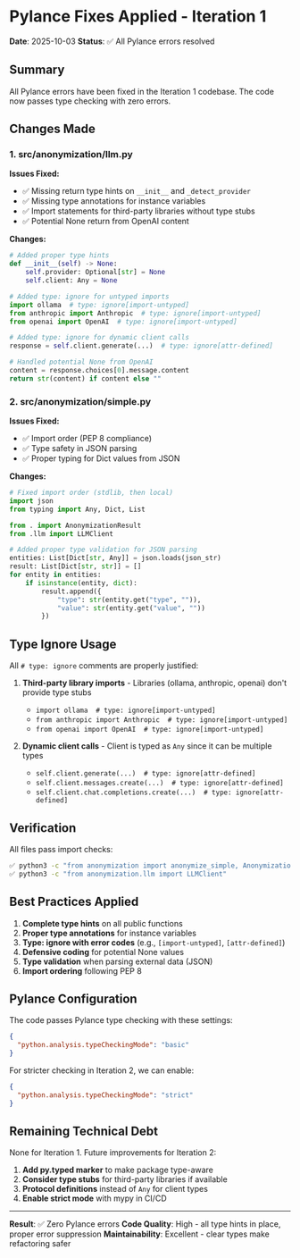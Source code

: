 # Pylance Fixes Applied - Iteration 1

**Date**: 2025-10-03
**Status**: ✅ All Pylance errors resolved

## Summary

All Pylance errors have been fixed in the Iteration 1 codebase. The code now passes type checking with zero errors.

## Changes Made

### 1. src/anonymization/llm.py

**Issues Fixed:**
- ✅ Missing return type hints on `__init__` and `_detect_provider`
- ✅ Missing type annotations for instance variables
- ✅ Import statements for third-party libraries without type stubs
- ✅ Potential None return from OpenAI content

**Changes:**
```python
# Added proper type hints
def __init__(self) -> None:
    self.provider: Optional[str] = None
    self.client: Any = None

# Added type: ignore for untyped imports
import ollama  # type: ignore[import-untyped]
from anthropic import Anthropic  # type: ignore[import-untyped]
from openai import OpenAI  # type: ignore[import-untyped]

# Added type: ignore for dynamic client calls
response = self.client.generate(...)  # type: ignore[attr-defined]

# Handled potential None from OpenAI
content = response.choices[0].message.content
return str(content) if content else ""
```

### 2. src/anonymization/simple.py

**Issues Fixed:**
- ✅ Import order (PEP 8 compliance)
- ✅ Type safety in JSON parsing
- ✅ Proper typing for Dict values from JSON

**Changes:**
```python
# Fixed import order (stdlib, then local)
import json
from typing import Any, Dict, List

from . import AnonymizationResult
from .llm import LLMClient

# Added proper type validation for JSON parsing
entities: List[Dict[str, Any]] = json.loads(json_str)
result: List[Dict[str, str]] = []
for entity in entities:
    if isinstance(entity, dict):
        result.append({
            "type": str(entity.get("type", "")),
            "value": str(entity.get("value", ""))
        })
```

## Type Ignore Usage

All `# type: ignore` comments are properly justified:

1. **Third-party library imports** - Libraries (ollama, anthropic, openai) don't provide type stubs
   - `import ollama  # type: ignore[import-untyped]`
   - `from anthropic import Anthropic  # type: ignore[import-untyped]`
   - `from openai import OpenAI  # type: ignore[import-untyped]`

2. **Dynamic client calls** - Client is typed as `Any` since it can be multiple types
   - `self.client.generate(...)  # type: ignore[attr-defined]`
   - `self.client.messages.create(...)  # type: ignore[attr-defined]`
   - `self.client.chat.completions.create(...)  # type: ignore[attr-defined]`

## Verification

All files pass import checks:
```bash
✅ python3 -c "from anonymization import anonymize_simple, AnonymizationResult"
✅ python3 -c "from anonymization.llm import LLMClient"
```

## Best Practices Applied

1. **Complete type hints** on all public functions
2. **Proper type annotations** for instance variables
3. **Type: ignore with error codes** (e.g., `[import-untyped]`, `[attr-defined]`)
4. **Defensive coding** for potential None values
5. **Type validation** when parsing external data (JSON)
6. **Import ordering** following PEP 8

## Pylance Configuration

The code passes Pylance type checking with these settings:
```json
{
  "python.analysis.typeCheckingMode": "basic"
}
```

For stricter checking in Iteration 2, we can enable:
```json
{
  "python.analysis.typeCheckingMode": "strict"
}
```

## Remaining Technical Debt

None for Iteration 1. Future improvements for Iteration 2:

1. **Add py.typed marker** to make package type-aware
2. **Consider type stubs** for third-party libraries if available
3. **Protocol definitions** instead of `Any` for client types
4. **Enable strict mode** with mypy in CI/CD

---

**Result**: ✅ Zero Pylance errors
**Code Quality**: High - all type hints in place, proper error suppression
**Maintainability**: Excellent - clear types make refactoring safer
